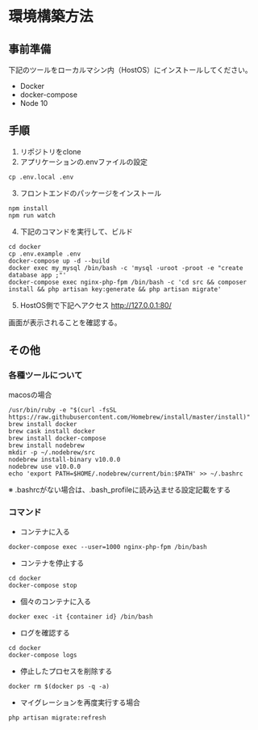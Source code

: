 # 環境構築方法

## 事前準備
下記のツールをローカルマシン内（HostOS）にインストールしてください。
* Docker
* docker-compose
* Node 10

## 手順
1. リポジトリをclone
2. アプリケーションの.envファイルの設定

```
cp .env.local .env
```
3. フロントエンドのパッケージをインストール

```
npm install
npm run watch
```
4. 下記のコマンドを実行して、ビルド

```
cd docker
cp .env.example .env
docker-compose up -d --build
docker exec my_mysql /bin/bash -c 'mysql -uroot -proot -e "create database app ;"'
docker-compose exec nginx-php-fpm /bin/bash -c 'cd src && composer install && php artisan key:generate && php artisan migrate'
```
5. HostOS側で下記へアクセス
http://127.0.0.1:80/

画面が表示されることを確認する。

## その他
### 各種ツールについて
macosの場合

```
/usr/bin/ruby -e "$(curl -fsSL https://raw.githubusercontent.com/Homebrew/install/master/install)"
brew install docker
brew cask install docker
brew install docker-compose
brew install nodebrew
mkdir -p ~/.nodebrew/src
nodebrew install-binary v10.0.0
nodebrew use v10.0.0
echo 'export PATH=$HOME/.nodebrew/current/bin:$PATH' >> ~/.bashrc
```
※ .bashrcがない場合は、.bash_profileに読み込ませる設定記載をする

### コマンド
* コンテナに入る

```
docker-compose exec --user=1000 nginx-php-fpm /bin/bash
```
* コンテナを停止する

```
cd docker
docker-compose stop
```
* 個々のコンテナに入る

```
docker exec -it {container id} /bin/bash
```
* ログを確認する

```
cd docker
docker-compose logs
```

* 停止したプロセスを削除する

```
docker rm $(docker ps -q -a)
```

* マイグレーションを再度実行する場合

```
php artisan migrate:refresh
```
